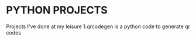 # PYTHON PROJECTS
Projects I've done at my leisure
1.qrcodegen is a python code to generate qr codes
